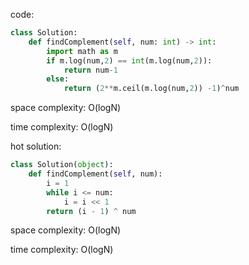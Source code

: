 code:
```python
class Solution:
    def findComplement(self, num: int) -> int:
        import math as m
        if m.log(num,2) == int(m.log(num,2)):
            return num-1
        else:
            return (2**m.ceil(m.log(num,2)) -1)^num
```
space complexity: O(logN)

time complexity: O(logN)


hot solution:
```python
class Solution(object):
    def findComplement(self, num):
        i = 1
        while i <= num:
            i = i << 1
        return (i - 1) ^ num
```
space complexity: O(logN)

time complexity: O(logN)